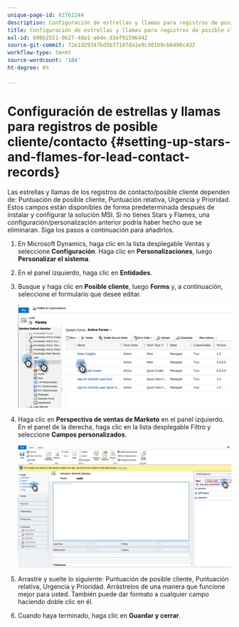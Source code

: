 ```yaml
---
unique-page-id: 42762244
description: Configuración de estrellas y llamas para registros de posible cliente/contacto - Marketo Docs - Documentación del producto
title: Configuración de estrellas y llamas para registros de posible cliente/contacto
exl-id: 696b2551-0627-4da1-a64e-d3ef91596442
source-git-commit: 72e1d29347bd5b77107da1e9c30169cb6490c432
workflow-type: tm+mt
source-wordcount: '184'
ht-degree: 0%

---
```


# Configuración de estrellas y llamas para registros de posible cliente/contacto {#setting-up-stars-and-flames-for-lead-contact-records}

Las estrellas y llamas de los registros de contacto/posible cliente dependen de: Puntuación de posible cliente, Puntuación relativa, Urgencia y Prioridad. Estos campos están disponibles de forma predeterminada después de instalar y configurar la solución MSI. Si no tienes Stars y Flames, una configuración/personalización anterior podría haber hecho que se eliminaran. Siga los pasos a continuación para añadirlos.

1. En Microsoft Dynamics, haga clic en la lista desplegable Ventas y seleccione **Configuración**. Haga clic en **Personalizaciones**, luego **Personalizar el sistema**.

1. En el panel izquierdo, haga clic en **Entidades**.

1. Busque y haga clic en **Posible cliente**, luego **Forms** y, a continuación, seleccione el formulario que desee editar.

   ![](assets/setting-up-stars-and-flames-for-lead-contact-records-1.png)

1. Haga clic en **Perspectiva de ventas de Marketo** en el panel izquierdo. En el panel de la derecha, haga clic en la lista desplegable Filtro y seleccione **Campos personalizados**.

   ![](assets/setting-up-stars-and-flames-for-lead-contact-records-2.png)

1. Arrastre y suelte lo siguiente: Puntuación de posible cliente, Puntuación relativa, Urgencia y Prioridad. Arrástrelos de una manera que funcione mejor para usted. También puede dar formato a cualquier campo haciendo doble clic en él.

1. Cuando haya terminado, haga clic en **Guardar y cerrar**.
